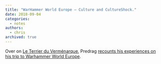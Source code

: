 ```yaml
---
title: "WarHammer World Europe – Culture and CultureShock."
date: 2018-09-04
categories:
  - notes
authors:
  - chris
archived: true
---
```


Over on [Le Terrier du Verménarque](https://leterrierduvermenarque.blog/), Predrag [recounts his experiences on his trip to Warhammer World Europe](https://leterrierduvermenarque.blog/2018/08/27/whw-europe-2018/).
